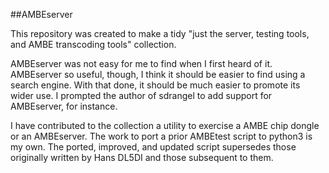 ##AMBEserver

This repository was created to make a tidy "just the server, testing tools, and AMBE transcoding tools" collection.

AMBEserver was not easy for me to find when I first heard of it. AMBEserver so useful, though, I think it should be easier to find using a search engine. With that done, it should be much easier to promote its wider use. I prompted the author of sdrangel to add support for AMBEserver, for instance.

I have contributed to the collection a utility to exercise a AMBE chip dongle or an AMBEserver. The work to port a prior AMBEtest script to python3 is my own. The ported, improved, and updated script supersedes those originally written by Hans DL5DI and those subsequent to them.

